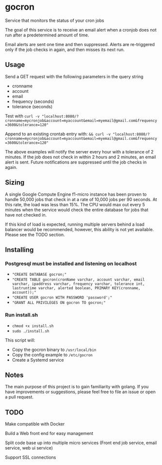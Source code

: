# gocron
Service that monitors the status of your cron jobs

The goal of this service is to receive an email alert when a cronjob does
not run after a predetermined amount of time.

Email alerts are sent one time and then suppressed. Alerts are re-triggered only if the job checks in again, and then misses its next run.

## Usage
Send a GET request with the following parameters in the query string
- cronname
- account
- email
- frequency (seconds)
- tolerance (seconds)

Test with
`curl -v "localhost:8080/?cronname=mycronjob&account=myaccount&email=myemail@gmail.com&frequency=3600&tolerance=120"`

Append to an existing crontab entry with:
`&& curl -v "localhost:8080/?cronname=mycronjob&account=myaccount&email=myemail@gmail.com&frequency=3600&tolerance=120"`


The above examples will notify the server every hour with a tolerance of 2 minutes. If the job does not check in within 2 hours and 2 minutes, an email alert is sent. Future notifications are suppressed until the job checks in again.

## Sizing
A single Google Compute Engine f1-micro instance has been proven to handle 50,000 jobs
that check in at a rate of 10,000 jobs per 90 seconds. At this rate, the load was less than
15%. The CPU would max out every 5 minutes when the service would check the entire database
for jobs that have not checked in.

If this kind of load is expected, running multiple servers behind a load balancer would be
recommended, however, this ability is not yet available. Please see the TODO section.


## Installing

### Postgresql must be installed and listening on localhost
- `"CREATE DATABASE gocron;"`
- `"CREATE TABLE gocron(cronName varchar, account varchar, email varchar, ipaddress varchar, frequency varchar, tolerance int, lastruntime varchar, alerted boolean, PRIMARY KEY(cronname, account));"`
- `"CREATE USER gocron WITH PASSWORD 'password';"`
- `"GRANT ALL PRIVILEGES ON gocron TO gocron;"`

### Run install.sh
- `chmod +x install.sh`
- `sudo ./install.sh`

This script will:
- Copy the gocron binary to `/usr/local/bin`
- Copy the config example to `/etc/gocron`
- Create a Systemd service

## Notes
The main purpose of this project is to gain familiarity with golang. If you have improvements or suggestions, please feel free to file an issue or open a pull request.

## TODO

Make compatible with Docker

Build a Web front end for easy management

Split code base up into multiple micro services (Front end job service, email service, web ui service)

Support SSL connections

